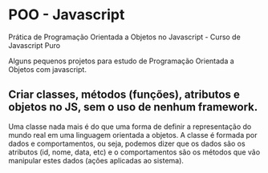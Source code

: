 # POO - Javascript

Prática de Programação Orientada a Objetos no Javascript - Curso de Javascript Puro

Alguns pequenos projetos para estudo de Programação Orientada a Objetos com javascript.

## Criar classes, métodos (funções), atributos e objetos no JS, sem o uso de nenhum framework.

Uma classe nada mais é do que uma forma de definir a representação do mundo real em uma linguagem orientada a objetos. A classe é formada por dados e comportamentos, ou seja, podemos dizer que os dados são os atributos (id, nome, data, etc) e o comportamentos são os métodos que vão manipular estes dados (ações aplicadas ao sistema).
